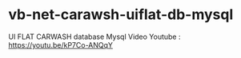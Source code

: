 # vb-net-carawsh-uiflat-db-mysql
UI FLAT CARWASH database Mysql
Video Youtube : https://youtu.be/kP7Co-ANQqY
